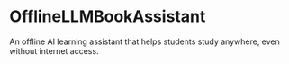 # OfflineLLMBookAssistant
An offline AI learning assistant that helps students study anywhere, even without internet access.
